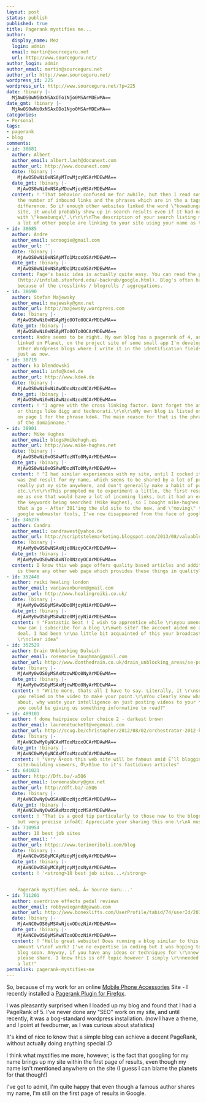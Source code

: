 ```yaml
---
layout: post
status: publish
published: true
title: Pagerank mystifies me...
author:
  display_name: Mez
  login: admin
  email: martin@sourceguru.net
  url: http://www.sourceguru.net/
author_login: admin
author_email: martin@sourceguru.net
author_url: http://www.sourceguru.net/
wordpress_id: 225
wordpress_url: http://www.sourceguru.net/?p=225
date: !binary |-
  MjAwOS0wNi0xNSAxOTo1Njo0MSArMDEwMA==
date_gmt: !binary |-
  MjAwOS0wNi0xNSAxODo1Njo0MSArMDEwMA==
categories:
- Personal
tags:
- pagerank
- blog
comments:
- id: 38681
  author: Albert
  author_email: albert.lash@docunext.com
  author_url: http://www.docunext.com/
  date: !binary |-
    MjAwOS0wNi0xNSAyMTowMjoyNSArMDEwMA==
  date_gmt: !binary |-
    MjAwOS0wNi0xNSAyMDowMjoyNSArMDEwMA==
  content: ! "That behavior confused me for awhile, but then I read somewhere that
    the number of inbound links and the phrases which are in the a tags makes a large
    difference. So if enough other websites linked the word \"kowabunga\" to your
    site, it would probably show up in search results even if it had nothing to do
    with \"kowabunga\".\r\n\r\nThe description of your search listing makes me think
    a lot of other people are linking to your site using your name as the anchor text."
- id: 38685
  author: Andre
  author_email: scroogie@gmail.com
  author_url: ''
  date: !binary |-
    MjAwOS0wNi0xNSAyMTo1MzoxOSArMDEwMA==
  date_gmt: !binary |-
    MjAwOS0wNi0xNSAyMDo1MzoxOSArMDEwMA==
  content: Page's basic idea is actually quite easy. You can read the paper online
    (http://infolab.stanford.edu/~backrub/google.html). Blog's often have a good Pagerank,
    because of the crosslinks / blogrolls / aggregations.
- id: 38690
  author: Stefan Majewsky
  author_email: majewsky@gmx.net
  author_url: http://majewsky.wordpress.com
  date: !binary |-
    MjAwOS0wNi0xNSAyMjo0OTo0OCArMDEwMA==
  date_gmt: !binary |-
    MjAwOS0wNi0xNSAyMTo0OTo0OCArMDEwMA==
  content: Andre seems to be right. My own blog has a pagerank of 4, and it is only
    linked on Planet, on the project site of some small app I'm developing, and on
    other Wordpress blogs where I write it in the identification fields of replies,
    just as now.
- id: 38719
  author: ka blendowski
  author_email: info@kde4.de
  author_url: http://www.kde4.de
  date: !binary |-
    MjAwOS0wNi0xNiAwODoxNzoxNCArMDEwMA==
  date_gmt: !binary |-
    MjAwOS0wNi0xNiAwNzoxNzoxNCArMDEwMA==
  content: ! "I agree with the cross linking factor. Dont forget the amount of pingbacks
    or things like digg and technorati.\r\n\r\nMy own blog is listed on search engines
    on page 1 for the phrase kde4. The main reason for that is the phrase is part
    of the domainname."
- id: 38901
  author: Mike Hughes
  author_email: blogs@mikehugh.es
  author_url: http://www.mike-hughes.net
  date: !binary |-
    MjAwOS0wNi0xOSAwMTozNTo0MyArMDEwMA==
  date_gmt: !binary |-
    MjAwOS0wNi0xOSAwMDozNTo0MyArMDEwMA==
  content: ! "I had similar experiences with my site, until I cocked it up.\r\n\r\nI
    was 2nd result for my name, which seems to be shared by a lot of people. I don't
    really put my site anywhere, and don't generally make a habit of posting comments
    etc.\r\n\r\nThis prompted me to experiment a little, the first result didn't strike
    me as one that would have a lot of incoming links, but it had an exact match for
    the keywords being searched (Mike Hughes), so I bought mike-hughes.net and gave
    that a go - After 301'ing the old site to the new, and \"moving\" the site with
    google webmaster tools, I've now disappeared from the face of google."
- id: 346276
  author: Candra
  author_email: candrawest@yahoo.de
  author_url: http://scriptstelemarketing.blogspot.com/2013/08/valuable-cold-calling-tips-you-will.html
  date: !binary |-
    MjAxMy0wOS0wNSAxNjo0NzoyOCArMDEwMA==
  date_gmt: !binary |-
    MjAxMy0wOS0wNSAxNTo0NzoyOCArMDEwMA==
  content: I know this web page offers quality based articles and additional stuff,
    is there any other web page which provides these things in quality?
- id: 352448
  author: reiki healing london
  author_email: vaniavanburen@gmail.com
  author_url: http://www.healingreiki.co.uk/
  date: !binary |-
    MjAxMy0wOS0yMSAwODo0MjoyNiArMDEwMA==
  date_gmt: !binary |-
    MjAxMy0wOS0yMSAwNzo0MjoyNiArMDEwMA==
  content: ! "Fantastic beat ! I wish to apprentice while \r\nyou amend your site,
    how can i subscribe for a blog \r\nweb site? The account aided me a acceptable
    deal. I had been \r\na little bit acquainted of this your broadcast offered bright
    \r\nclear idea"
- id: 352529
  author: Drain Unblocking Dulwich
  author_email: rosemarie_baughman@gmail.com
  author_url: http://www.donthedrain.co.uk/drain_unblocking_areas/se-postcodes/drain-unblocking-drains-unblocked-dulwich-se21.html
  date: !binary |-
    MjAxMy0wOS0yMSAxMzowMDo0NyArMDEwMA==
  date_gmt: !binary |-
    MjAxMy0wOS0yMSAxMjowMDo0NyArMDEwMA==
  content: ! "Write more, thats all I have to say. Literally, it \r\nseems as though
    you relied on the video to make your point.\r\nYou clearly know what youre talking
    about, why waste your intelligence on just posting videos to your \r\nblog when
    you could be giving us something informative to read?"
- id: 489101
  author: f dome hairpiece color choice 2 - darkest brown
  author_email: laurenetuckett@vegemail.com
  author_url: http://scug.be/christopher/2012/08/02/orchestrator-2012-kelverion-ip-remedy-web-service-reference-cache/
  date: !binary |-
    MjAxNC0wMy0yNCAxMToxMzoxOCArMDAwMA==
  date_gmt: !binary |-
    MjAxNC0wMy0yNCAxMToxMzoxOCArMDAwMA==
  content: ! "Very Ñ•oon this web site will be famous amid É‘ll blogging \r\nÉ‘Õ¸d
    site-building viewers, Ô\x81ue to it's fastidious articles"
- id: 641021
  author: http://Dft.ba/-a5Q6
  author_email: loreenasbury@gmx.net
  author_url: http://dft.ba/-a5Q6
  date: !binary |-
    MjAxNC0wNy0wOSAxNDozNjozMSArMDEwMA==
  date_gmt: !binary |-
    MjAxNC0wNy0wOSAxMzozNjozMSArMDEwMA==
  content: ! "That is a good tip particularly to those new to the blogosphere.\r\nBrief
    but very precise infoâ€¦ Appreciate your sharing this one.\r\nA must read post!"
- id: 710954
  author: 10 best job sites
  author_email: ''
  author_url: https://www.terimeriboli.com/blog
  date: !binary |-
    MjAxNC0wOS0yMCAyMzoyMjoxNyArMDEwMA==
  date_gmt: !binary |-
    MjAxNC0wOS0yMCAyMjoyMjoxNyArMDEwMA==
  content: ! '<strong>10 best job sites...</strong>


    Pagerank mystifies meÂ… Â« Source Guru...'
- id: 711201
  author: overdrive effects pedal reviews
  author_email: robbywiegand@gawab.com
  author_url: http://www.bonexlifts.com/UserProfile/tabid/74/userId/203427/Default.aspx
  date: !binary |-
    MjAxNC0wOS0yMSAwNjoxODozNiArMDEwMA==
  date_gmt: !binary |-
    MjAxNC0wOS0yMSAwNToxODozNiArMDEwMA==
  content: ! "Hello great website! Does running a blog similar to this take a large
    amount \r\nof work? I've no expertise in coding but I was hoping to start my own
    blog soon. Anyway, if you have any ideas or techniques for \r\nnew blog owners
    please share. I know this is off topic however I simply \r\nneeded to ask. Thanks
    a lot!"
permalink: pagerank-mystifies-me
---
```

<p>So, because of my work for an online <a href="http://www.mobilefun.co.uk/">Mobile Phone Accessories</a> Site - I recently installed a <a href="http://pizzaseo.com/firefox-pagerank">Pagerank Plugin for Firefox</a>.</p>
<p>I was pleasantly surprised when I loaded up my blog and found that I had a PageRank of 5. I've never done any "SEO" work on my site, and until recently, it was a bog-standard wordpress installation. (now I have a theme, and I point at feedburner, as I was curious about statistics)</p>
<p>It's kind of nice to know that a simple blog can achieve a decent PageRank, without actually doing anything special :D</p>
<p>I think what mystifies me more, however, is the fact that googling for my name brings up my site within the first page of results, even though my name isn't mentioned anywhere on the site (I guess I can blame the planets for that though!)</p>
<p>I've got to admit, I'm quite happy that even though a famous author shares my name, I'm still on the first page of results in Google.</p>
